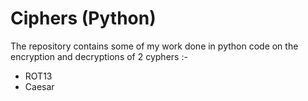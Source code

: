 # Ciphers (Python)

The repository contains some of my work done in python code on the encryption and decryptions of 2 cyphers :-
  - ROT13
  - Caesar
